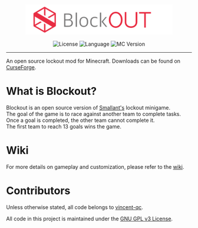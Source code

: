 <div align='center'>
  <img
      align='center'
	    src="assets/images/logo.svg"
	    alt="Logo"
      width="400"
  />
</div>

<br>

<div align='center'>
	<img
	    src="https://img.shields.io/github/license/vincent-qc/blockout?style=for-the-badge"
	    alt="License"
	/>
	<img
		src='https://img.shields.io/github/languages/top/vincent-qc/blockout.svg?style=for-the-badge'
		alt='Language'
	/>
  <img
		src='https://img.shields.io/badge/version-1.18.2-red?style=for-the-badge'
		alt='MC Version'
	/>
</div>


---

An open source lockout mod for Minecraft. Downloads can be found on [CurseForge](https://www.curseforge.com/minecraft/mc-mods/blockout-minigame/files).

# What is Blockout?
Blockout is an open source version of [Smallant's](https://www.youtube.com/c/Smallant/videos) lockout minigame.<br>
The goal of the game is to race against another team to complete tasks.<br>
Once a goal is completed, the other team cannot complete it.<br>
The first team to reach 13 goals wins the game.<br>

# Wiki
For more details on gameplay and customization, please refer to the [wiki](https://github.com/vincor-qc/blockout/wiki).

# Contributors

Unless otherwise stated, all code belongs to [vincent-qc](https://github.com/vincent-qc).

All code in this project is maintained under the [GNU GPL v3 License](https://github.com/vincent-qc/blockout/blob/main/LICENSE).
